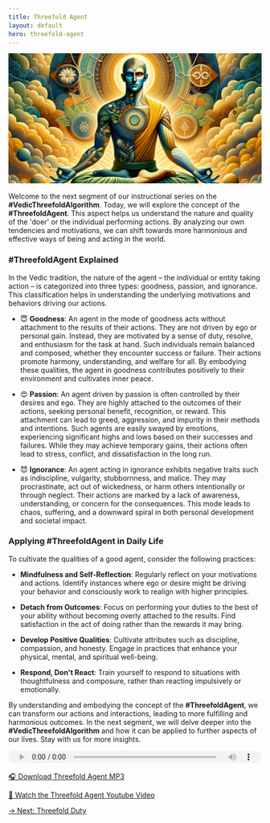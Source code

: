 ```yaml
---
title: Threefold Agent
layout: default
hero: threefold-agent
---
```


![Threefold Agent](/assets/img/ins-threefold-agent.png)

Welcome to the next segment of our instructional series on the **#VedicThreefoldAlgorithm**. Today, we will explore the concept of the **#ThreefoldAgent**. This aspect helps us understand the nature and quality of the 'doer' or the individual performing actions. By analyzing our own tendencies and motivations, we can shift towards more harmonious and effective ways of being and acting in the world.

### #ThreefoldAgent Explained

In the Vedic tradition, the nature of the agent – the individual or entity taking action – is categorized into three types: goodness, passion, and ignorance. This classification helps in understanding the underlying motivations and behaviors driving our actions.

  - 😇 **Goodness**: An agent in the mode of goodness acts without attachment to the results of their actions. They are not driven by ego or personal gain. Instead, they are motivated by a sense of duty, resolve, and enthusiasm for the task at hand. Such individuals remain balanced and composed, whether they encounter success or failure. Their actions promote harmony, understanding, and welfare for all. By embodying these qualities, the agent in goodness contributes positively to their environment and cultivates inner peace.

  - 😍 **Passion**: An agent driven by passion is often controlled by their desires and ego. They are highly attached to the outcomes of their actions, seeking personal benefit, recognition, or reward. This attachment can lead to greed, aggression, and impurity in their methods and intentions. Such agents are easily swayed by emotions, experiencing significant highs and lows based on their successes and failures. While they may achieve temporary gains, their actions often lead to stress, conflict, and dissatisfaction in the long run.

  - 😈 **Ignorance**: An agent acting in ignorance exhibits negative traits such as indiscipline, vulgarity, stubbornness, and malice. They may procrastinate, act out of wickedness, or harm others intentionally or through neglect. Their actions are marked by a lack of awareness, understanding, or concern for the consequences. This mode leads to chaos, suffering, and a downward spiral in both personal development and societal impact.

### Applying #ThreefoldAgent in Daily Life

To cultivate the qualities of a good agent, consider the following practices:

  - **Mindfulness and Self-Reflection**: Regularly reflect on your motivations and actions. Identify instances where ego or desire might be driving your behavior and consciously work to realign with higher principles.

  - **Detach from Outcomes**: Focus on performing your duties to the best of your ability without becoming overly attached to the results. Find satisfaction in the act of doing rather than the rewards it may bring.

  - **Develop Positive Qualities**: Cultivate attributes such as discipline, compassion, and honesty. Engage in practices that enhance your physical, mental, and spiritual well-being.

  - **Respond, Don't React**: Train yourself to respond to situations with thoughtfulness and composure, rather than reacting impulsively or emotionally.

By understanding and embodying the concept of the **#ThreefoldAgent**, we can transform our actions and interactions, leading to more fulfilling and harmonious outcomes. In the next segment, we will delve deeper into the **#VedicThreefoldAlgorithm** and how it can be applied to further aspects of our lives. Stay with us for more insights.

<audio src="https://indra.team/audio/indra/threefold-agent.mp3" controls style="width:100%;height:25px"></audio>

[🎧 Download Threefold Agent MP3](https://indra.team/audio/indra/threefold-agent.mp3)

[🍿 Watch the Threefold Agent Youtube Video](https://youtu.be/7BkJhxIrB4w)

[→ Next: Threefold Duty](threefold-duty)
